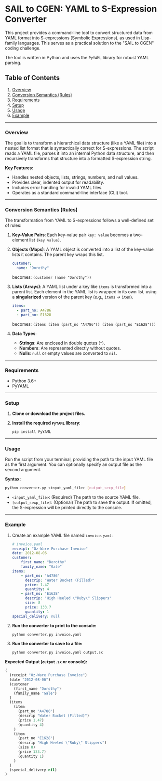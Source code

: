 # SAIL to CGEN: YAML to S-Expression Converter

This project provides a command-line tool to convert structured data from YAML format into S-expressions (Symbolic Expressions), as used in Lisp-family languages. This serves as a practical solution to the "SAIL to CGEN" coding challenge.

The tool is written in Python and uses the `PyYAML` library for robust YAML parsing.

## Table of Contents

1.  [Overview](#overview)
2.  [Conversion Semantics (Rules)](#conversion-semantics-rules)
3.  [Requirements](#requirements)
4.  [Setup](#setup)
5.  [Usage](#usage)
6.  [Example](#example)

---

### Overview

The goal is to transform a hierarchical data structure (like a YAML file) into a nested list format that is syntactically correct for S-expressions. The script reads a YAML file, parses it into an internal Python data structure, and then recursively transforms that structure into a formatted S-expression string.

**Key Features:**
-   Handles nested objects, lists, strings, numbers, and null values.
-   Provides clear, indented output for readability.
-   Includes error handling for invalid YAML files.
-   Operates as a standard command-line interface (CLI) tool.

---

### Conversion Semantics (Rules)

The transformation from YAML to S-expressions follows a well-defined set of rules:

1.  **Key-Value Pairs**: Each key-value pair `key: value` becomes a two-element list `(key value)`.

2.  **Objects (Maps)**: A YAML object is converted into a list of the key-value lists it contains. The parent key wraps this list.
    ```yaml
    customer:
      name: "Dorothy"
    ```
    becomes: `(customer (name "Dorothy"))`

3.  **Lists (Arrays)**: A YAML list under a key like `items` is transformed into a parent list. Each element in the YAML list is wrapped in its own list, using a **singularized** version of the parent key (e.g., `items` -> `item`).
    ```yaml
    items:
      - part_no: A4786
      - part_no: E1628
    ```
    becomes: `(items (item (part_no "A4786")) (item (part_no "E1628")))`

4.  **Data Types**:
    -   **Strings**: Are enclosed in double quotes (`"`).
    -   **Numbers**: Are represented directly without quotes.
    -   **Nulls**: `null` or empty values are converted to `nil`.

---

### Requirements

-   Python 3.6+
-   PyYAML

---

### Setup

1.  **Clone or download the project files.**

2.  **Install the required `PyYAML` library:**
    ```bash
    pip install PyYAML
    ```

---

### Usage

Run the script from your terminal, providing the path to the input YAML file as the first argument. You can optionally specify an output file as the second argument.

**Syntax:**
```bash
python converter.py <input_yaml_file> [output_sexp_file]
```

-   `<input_yaml_file>`: (Required) The path to the source YAML file.
-   `[output_sexp_file]`: (Optional) The path to save the output. If omitted, the S-expression will be printed directly to the console.

---

### Example

1.  Create an example YAML file named `invoice.yaml`:

    ```yaml
    # invoice.yaml
    receipt: "Oz-Ware Purchase Invoice"
    date: 2012-08-06
    customer:
        first_name: "Dorothy"
        family_name: "Gale"
    items:
        - part_no: 'A4786'
          descrip: "Water Bucket (Filled)"
          price: 1.47
          quantity: 4
        - part_no: 'E1628'
          descrip: "High Heeled \"Ruby\" Slippers"
          size: 8
          price: 133.7
          quantity: 1
    special_delivery: null
    ```

2.  **Run the converter to print to the console:**

    ```bash
    python converter.py invoice.yaml
    ```

3.  **Run the converter to save to a file:**

    ```bash
    python converter.py invoice.yaml output.sx
    ```

**Expected Output (`output.sx` or console):**
```lisp
(
  (receipt "Oz-Ware Purchase Invoice")
  (date "2012-08-06")
  (customer
    (first_name "Dorothy")
    (family_name "Gale")
  )
  (items
    (item
      (part_no "A4786")
      (descrip "Water Bucket (Filled)")
      (price 1.47)
      (quantity 4)
    )
    (item
      (part_no "E1628")
      (descrip "High Heeled \"Ruby\" Slippers")
      (size 8)
      (price 133.7)
      (quantity 1)
    )
  )
  (special_delivery nil)
)
```
